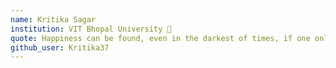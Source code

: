 ```yaml
---
name: Kritika Sagar 
institution: VIT Bhopal University 🚩 
quote: Happiness can be found, even in the darkest of times, if one only remembers to turn on the light
github_user: Kritika37
---
```

